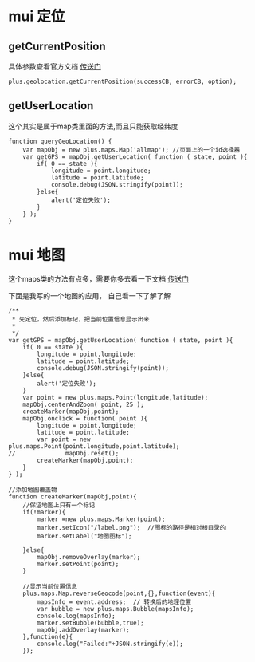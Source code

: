 # mui 定位

## getCurrentPosition
具体参数查看官方文档 [传送门](http://www.html5plus.org/doc/zh_cn/geolocation.html#plus.geolocation.getCurrentPosition)

```
plus.geolocation.getCurrentPosition(successCB, errorCB, option);

```

## getUserLocation
这个其实是属于map类里面的方法,而且只能获取经纬度

```
function queryGeoLocation() {
    var mapObj = new plus.maps.Map('allmap'); //页面上的一个id选择器
    var getGPS = mapObj.getUserLocation( function ( state, point ){
        if( 0 == state ){
            longitude = point.longitude;
            latitude = point.latitude;
            console.debug(JSON.stringify(point));   
        }else{
            alert('定位失败');
        }
    } );
}
```

# mui 地图

这个maps类的方法有点多，需要你多去看一下文档 [传送门](http://www.html5plus.org/doc/zh_cn/maps.html)

下面是我写的一个地图的应用， 自己看一下了解了解

```
/**
 * 先定位，然后添加标记，把当前位置信息显示出来
 * 
 */
var getGPS = mapObj.getUserLocation( function ( state, point ){
    if( 0 == state ){
        longitude = point.longitude;
        latitude = point.latitude;
        console.debug(JSON.stringify(point));   
    }else{
        alert('定位失败');
    }
    var point = new plus.maps.Point(longitude,latitude);
    mapObj.centerAndZoom( point, 25 );
    createMarker(mapObj,point);
    mapObj.onclick = function( point ){
        longitude = point.longitude;
        latitude = point.latitude;
        var point = new plus.maps.Point(point.longitude,point.latitude);
//              mapObj.reset();
        createMarker(mapObj,point);
    }
} );

//添加地图覆盖物
function createMarker(mapObj,point){
    //保证地图上只有一个标记
    if(!marker){
        marker =new plus.maps.Marker(point);
        marker.setIcon("/label.png");  //图标的路径是相对根目录的
        marker.setLabel("地图图标");
        
    }else{
        mapObj.removeOverlay(marker);
        marker.setPoint(point);
    }
    
    //显示当前位置信息
    plus.maps.Map.reverseGeocode(point,{},function(event){
        mapsInfo = event.address;  // 转换后的地理位置
        var bubble = new plus.maps.Bubble(mapsInfo);
        console.log(mapsInfo);
        marker.setBubble(bubble,true); 
        mapObj.addOverlay(marker);
    },function(e){
        console.log("Failed:"+JSON.stringify(e));
    });
```